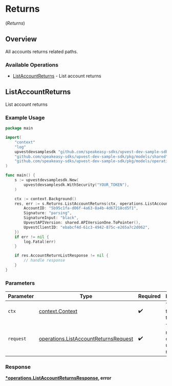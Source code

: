 # Returns
(*Returns*)

## Overview

All accounts returns related paths.

### Available Operations

* [ListAccountReturns](#listaccountreturns) - List account returns

## ListAccountReturns

List account returns

### Example Usage

```go
package main

import(
	"context"
	"log"
	upvestdevsamplesdk "github.com/speakeasy-sdks/upvest-dev-sample-sdk"
	"github.com/speakeasy-sdks/upvest-dev-sample-sdk/pkg/models/shared"
	"github.com/speakeasy-sdks/upvest-dev-sample-sdk/pkg/models/operations"
)

func main() {
    s := upvestdevsamplesdk.New(
        upvestdevsamplesdk.WithSecurity("YOUR_TOKEN"),
    )

    ctx := context.Background()
    res, err := s.Returns.ListAccountReturns(ctx, operations.ListAccountReturnsRequest{
        AccountID: "5b95c1fa-d06f-4a63-8a4b-4d67218cd5f1",
        Signature: "parsing",
        SignatureInput: "black",
        UpvestAPIVersion: shared.APIVersionOne.ToPointer(),
        UpvestClientID: "ebabcf4d-61c3-4942-875c-e265a7c2d062",
    })
    if err != nil {
        log.Fatal(err)
    }

    if res.AccountReturnListResponse != nil {
        // handle response
    }
}
```

### Parameters

| Parameter                                                                                    | Type                                                                                         | Required                                                                                     | Description                                                                                  |
| -------------------------------------------------------------------------------------------- | -------------------------------------------------------------------------------------------- | -------------------------------------------------------------------------------------------- | -------------------------------------------------------------------------------------------- |
| `ctx`                                                                                        | [context.Context](https://pkg.go.dev/context#Context)                                        | :heavy_check_mark:                                                                           | The context to use for the request.                                                          |
| `request`                                                                                    | [operations.ListAccountReturnsRequest](../../models/operations/listaccountreturnsrequest.md) | :heavy_check_mark:                                                                           | The request object to use for the request.                                                   |


### Response

**[*operations.ListAccountReturnsResponse](../../models/operations/listaccountreturnsresponse.md), error**

